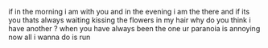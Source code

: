 if in  the morning i am with you
and in the evening i am the there
and if its you thats always waiting 
kissing the flowers in my hair
why do you think i have another ?
when you have always been the one 
ur paranoia is annoying
now all i wanna do is run